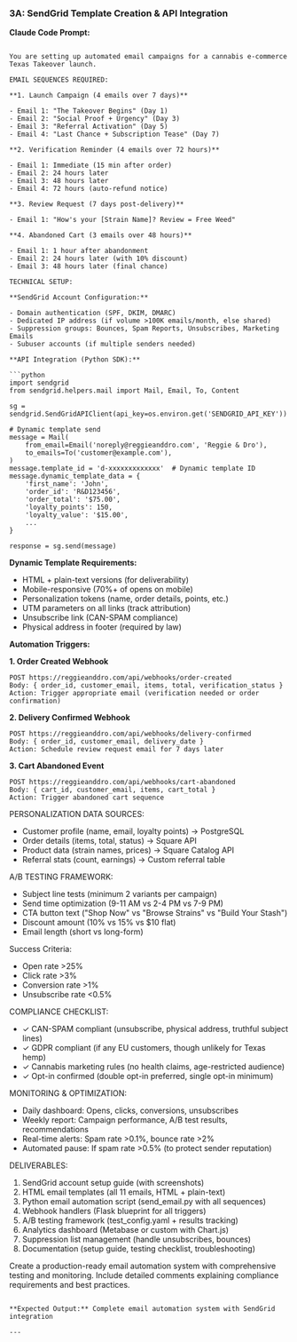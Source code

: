 ### 3A: SendGrid Template Creation & API Integration

**Claude Code Prompt:**

```

You are setting up automated email campaigns for a cannabis e-commerce Texas Takeover launch.

EMAIL SEQUENCES REQUIRED:

**1. Launch Campaign (4 emails over 7 days)**

- Email 1: "The Takeover Begins" (Day 1)
- Email 2: "Social Proof + Urgency" (Day 3)
- Email 3: "Referral Activation" (Day 5)
- Email 4: "Last Chance + Subscription Tease" (Day 7)

**2. Verification Reminder (4 emails over 72 hours)**

- Email 1: Immediate (15 min after order)
- Email 2: 24 hours later
- Email 3: 48 hours later
- Email 4: 72 hours (auto-refund notice)

**3. Review Request (7 days post-delivery)**

- Email 1: "How's your [Strain Name]? Review = Free Weed"

**4. Abandoned Cart (3 emails over 48 hours)**

- Email 1: 1 hour after abandonment
- Email 2: 24 hours later (with 10% discount)
- Email 3: 48 hours later (final chance)

TECHNICAL SETUP:

**SendGrid Account Configuration:**

- Domain authentication (SPF, DKIM, DMARC)
- Dedicated IP address (if volume >100K emails/month, else shared)
- Suppression groups: Bounces, Spam Reports, Unsubscribes, Marketing Emails
- Subuser accounts (if multiple senders needed)

**API Integration (Python SDK):**

```python
import sendgrid
from sendgrid.helpers.mail import Mail, Email, To, Content

sg = sendgrid.SendGridAPIClient(api_key=os.environ.get('SENDGRID_API_KEY'))

# Dynamic template send
message = Mail(
    from_email=Email('noreply@reggieanddro.com', 'Reggie & Dro'),
    to_emails=To('customer@example.com'),
)
message.template_id = 'd-xxxxxxxxxxxxx'  # Dynamic template ID
message.dynamic_template_data = {
    'first_name': 'John',
    'order_id': 'R&D123456',
    'order_total': '$75.00',
    'loyalty_points': 150,
    'loyalty_value': '$15.00',
    ...
}

response = sg.send(message)
```

**Dynamic Template Requirements:**

- HTML + plain-text versions (for deliverability)
- Mobile-responsive (70%+ of opens on mobile)
- Personalization tokens (name, order details, points, etc.)
- UTM parameters on all links (track attribution)
- Unsubscribe link (CAN-SPAM compliance)
- Physical address in footer (required by law)

**Automation Triggers:**

**1. Order Created Webhook**

```
POST https://reggieanddro.com/api/webhooks/order-created
Body: { order_id, customer_email, items, total, verification_status }
Action: Trigger appropriate email (verification needed or order confirmation)
```

**2. Delivery Confirmed Webhook**

```
POST https://reggieanddro.com/api/webhooks/delivery-confirmed
Body: { order_id, customer_email, delivery_date }
Action: Schedule review request email for 7 days later
```

**3. Cart Abandoned Event**

```
POST https://reggieanddro.com/api/webhooks/cart-abandoned
Body: { cart_id, customer_email, items, cart_total }
Action: Trigger abandoned cart sequence
```

PERSONALIZATION DATA SOURCES:

- Customer profile (name, email, loyalty points) → PostgreSQL
- Order details (items, total, status) → Square API
- Product data (strain names, prices) → Square Catalog API
- Referral stats (count, earnings) → Custom referral table

A/B TESTING FRAMEWORK:

- Subject line tests (minimum 2 variants per campaign)
- Send time optimization (9-11 AM vs 2-4 PM vs 7-9 PM)
- CTA button text ("Shop Now" vs "Browse Strains" vs "Build Your Stash")
- Discount amount (10% vs 15% vs $10 flat)
- Email length (short vs long-form)

Success Criteria:

- Open rate >25%
- Click rate >3%
- Conversion rate >1%
- Unsubscribe rate <0.5%

COMPLIANCE CHECKLIST:

- ✓ CAN-SPAM compliant (unsubscribe, physical address, truthful subject lines)
- ✓ GDPR compliant (if any EU customers, though unlikely for Texas hemp)
- ✓ Cannabis marketing rules (no health claims, age-restricted audience)
- ✓ Opt-in confirmed (double opt-in preferred, single opt-in minimum)

MONITORING & OPTIMIZATION:

- Daily dashboard: Opens, clicks, conversions, unsubscribes
- Weekly report: Campaign performance, A/B test results, recommendations
- Real-time alerts: Spam rate >0.1%, bounce rate >2%
- Automated pause: If spam rate >0.5% (to protect sender reputation)

DELIVERABLES:

1. SendGrid account setup guide (with screenshots)
2. HTML email templates (all 11 emails, HTML + plain-text)
3. Python email automation script (send_email.py with all sequences)
4. Webhook handlers (Flask blueprint for all triggers)
5. A/B testing framework (test_config.yaml + results tracking)
6. Analytics dashboard (Metabase or custom with Chart.js)
7. Suppression list management (handle unsubscribes, bounces)
8. Documentation (setup guide, testing checklist, troubleshooting)

Create a production-ready email automation system with comprehensive testing and monitoring. Include detailed comments explaining compliance requirements and best practices.

```

**Expected Output:** Complete email automation system with SendGrid integration

---

